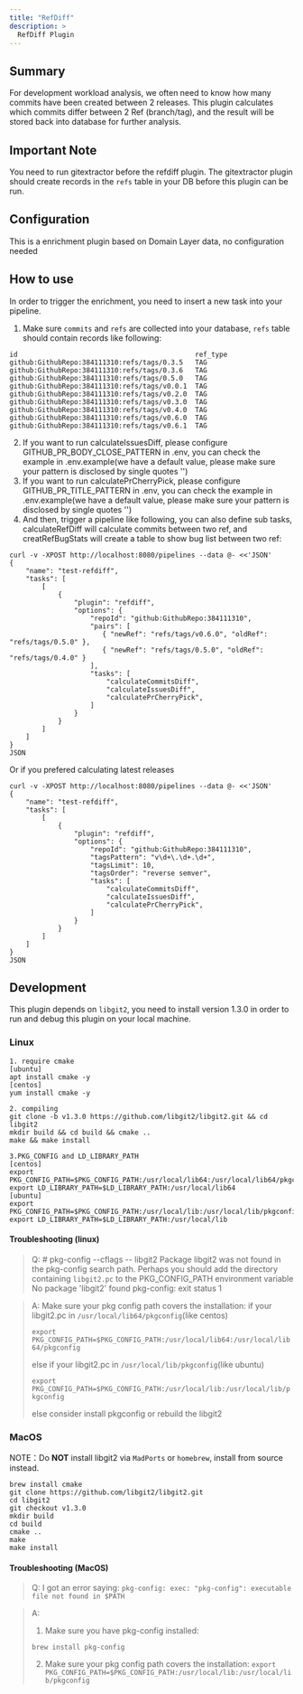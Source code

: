 ```yaml
---
title: "RefDiff"
description: >
  RefDiff Plugin
---
```



## Summary

For development workload analysis, we often need to know how many commits have been created between 2 releases. This plugin calculates which commits differ between 2 Ref (branch/tag), and the result will be stored back into database for further analysis.

## Important Note

You need to run gitextractor before the refdiff plugin. The gitextractor plugin should create records in the `refs` table in your DB before this plugin can be run.

## Configuration

This is a enrichment plugin based on Domain Layer data, no configuration needed

## How to use

In order to trigger the enrichment, you need to insert a new task into your pipeline.

1. Make sure `commits` and `refs` are collected into your database, `refs` table should contain records like following:
```
id                                            ref_type
github:GithubRepo:384111310:refs/tags/0.3.5   TAG
github:GithubRepo:384111310:refs/tags/0.3.6   TAG
github:GithubRepo:384111310:refs/tags/0.5.0   TAG
github:GithubRepo:384111310:refs/tags/v0.0.1  TAG
github:GithubRepo:384111310:refs/tags/v0.2.0  TAG
github:GithubRepo:384111310:refs/tags/v0.3.0  TAG
github:GithubRepo:384111310:refs/tags/v0.4.0  TAG
github:GithubRepo:384111310:refs/tags/v0.6.0  TAG
github:GithubRepo:384111310:refs/tags/v0.6.1  TAG
```
2. If you want to run calculateIssuesDiff, please configure GITHUB_PR_BODY_CLOSE_PATTERN in .env, you can check the example in .env.example(we have a default value, please make sure your pattern is disclosed by single quotes '')
3. If you want to run calculatePrCherryPick, please configure GITHUB_PR_TITLE_PATTERN in .env, you can check the example in .env.example(we have a default value, please make sure your pattern is disclosed by single quotes '')
4. And then, trigger a pipeline like following, you can also define sub tasks, calculateRefDiff will calculate commits between two ref, and creatRefBugStats will create a table to show bug list between two ref:
```
curl -v -XPOST http://localhost:8080/pipelines --data @- <<'JSON'
{
    "name": "test-refdiff",
    "tasks": [
        [
            {
                "plugin": "refdiff",
                "options": {
                    "repoId": "github:GithubRepo:384111310",
                    "pairs": [
                       { "newRef": "refs/tags/v0.6.0", "oldRef": "refs/tags/0.5.0" },
                       { "newRef": "refs/tags/0.5.0", "oldRef": "refs/tags/0.4.0" }
                    ],
                    "tasks": [
                        "calculateCommitsDiff",
                        "calculateIssuesDiff",
                        "calculatePrCherryPick",
                    ]
                }
            }
        ]
    ]
}
JSON
```
Or if you prefered calculating latest releases
```
curl -v -XPOST http://localhost:8080/pipelines --data @- <<'JSON'
{
    "name": "test-refdiff",
    "tasks": [
        [
            {
                "plugin": "refdiff",
                "options": {
                    "repoId": "github:GithubRepo:384111310",
                    "tagsPattern": "v\d+\.\d+.\d+",
                    "tagsLimit": 10,
                    "tagsOrder": "reverse semver",
                    "tasks": [
                        "calculateCommitsDiff",
                        "calculateIssuesDiff",
                        "calculatePrCherryPick",
                    ]
                }
            }
        ]
    ]
}
JSON
```

## Development

This plugin depends on `libgit2`, you need to install version 1.3.0 in order to run and debug this plugin on your local
machine.

### Linux

```
1. require cmake
[ubuntu]
apt install cmake -y
[centos]
yum install cmake -y

2. compiling 
git clone -b v1.3.0 https://github.com/libgit2/libgit2.git && cd libgit2
mkdir build && cd build && cmake ..
make && make install

3.PKG_CONFIG and LD_LIBRARY_PATH
[centos]
export PKG_CONFIG_PATH=$PKG_CONFIG_PATH:/usr/local/lib64:/usr/local/lib64/pkgconfig
export LD_LIBRARY_PATH=$LD_LIBRARY_PATH:/usr/local/lib64
[ubuntu]
export PKG_CONFIG_PATH=$PKG_CONFIG_PATH:/usr/local/lib:/usr/local/lib/pkgconfig
export LD_LIBRARY_PATH=$LD_LIBRARY_PATH:/usr/local/lib
```

#### Troubleshooting (linux)

> Q: # pkg-config --cflags  -- libgit2 Package libgit2 was not found in the pkg-config search path.
Perhaps you should add the directory containing `libgit2.pc` to the PKG_CONFIG_PATH environment variable
No package 'libgit2' found pkg-config: exit status 1

> A:
> Make sure your pkg config path covers the installation:
> if your libgit2.pc in `/usr/local/lib64/pkgconfig`(like centos)
> 
> `export PKG_CONFIG_PATH=$PKG_CONFIG_PATH:/usr/local/lib64:/usr/local/lib64/pkgconfig`
> 
> else if your libgit2.pc in `/usr/local/lib/pkgconfig`(like ubuntu)
> 
> `export PKG_CONFIG_PATH=$PKG_CONFIG_PATH:/usr/local/lib:/usr/local/lib/pkgconfig`
> 
> else consider install pkgconfig or rebuild the libgit2

### MacOS

NOTE：Do **NOT** install libgit2 via `MadPorts` or `homebrew`, install from source instead.
```
brew install cmake
git clone https://github.com/libgit2/libgit2.git
cd libgit2
git checkout v1.3.0
mkdir build
cd build
cmake ..
make
make install
```

#### Troubleshooting (MacOS)

> Q: I got an error saying: `pkg-config: exec: "pkg-config": executable file not found in $PATH`

> A:
> 1. Make sure you have pkg-config installed:
>
> `brew install pkg-config`
>
> 2. Make sure your pkg config path covers the installation:
> `export PKG_CONFIG_PATH=$PKG_CONFIG_PATH:/usr/local/lib:/usr/local/lib/pkgconfig`

<br/><br/><br/>
